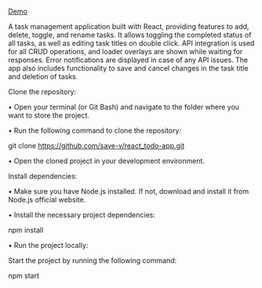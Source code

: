 [Demo](https://save-v.github.io/react_todo-app/)

A task management application built with React, providing features to add, delete, toggle, and rename tasks. It allows toggling the completed status of all tasks, as well as editing task titles on double click. API integration is used for all CRUD operations, and loader overlays are shown while waiting for responses. Error notifications are displayed in case of any API issues. The app also includes functionality to save and cancel changes in the task title and deletion of tasks.

Clone the repository:

• Open your terminal (or Git Bash) and navigate to the folder where you want to store the project.

• Run the following command to clone the repository:

git clone https://github.com/save-v/react_todo-app.git

• Open the cloned project in your development environment.

Install dependencies:

• Make sure you have Node.js installed. If not, download and install it from Node.js official website.

• Install the necessary project dependencies:

npm install

• Run the project locally:

Start the project by running the following command:

npm start
